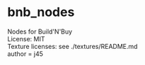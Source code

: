# bnb_nodes
Nodes for Build'N'Buy<br>
License: MIT<br>
Texture licenses: see ./textures/README.md<br>
author = j45